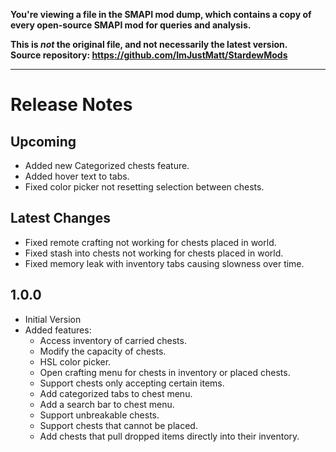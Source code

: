 **You're viewing a file in the SMAPI mod dump, which contains a copy of every open-source SMAPI mod
for queries and analysis.**

**This is _not_ the original file, and not necessarily the latest version.**  
**Source repository: https://github.com/ImJustMatt/StardewMods**

----

# Release Notes

## Upcoming
- Added new Categorized chests feature.
- Added hover text to tabs.
- Fixed color picker not resetting selection between chests.

## Latest Changes
- Fixed remote crafting not working for chests placed in world.
- Fixed stash into chests not working for chests placed in world.
- Fixed memory leak with inventory tabs causing slowness over time.

## 1.0.0
- Initial Version
- Added features:
  - Access inventory of carried chests.
  - Modify the capacity of chests.
  - HSL color picker.
  - Open crafting menu for chests in inventory or placed chests.
  - Support chests only accepting certain items.
  - Add categorized tabs to chest menu.
  - Add a search bar to chest menu.
  - Support unbreakable chests.
  - Support chests that cannot be placed.
  - Add chests that pull dropped items directly into their inventory.